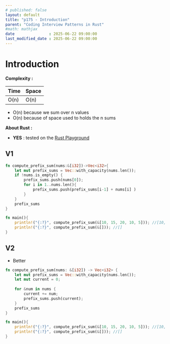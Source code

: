 ```yaml
---
# published: false
layout: default
title: "p175 - Introduction"
parent: "Coding Interview Patterns in Rust"
#math: mathjax
date               : 2025-06-22 09:00:00
last_modified_date : 2025-06-22 09:00:00
---
```


# Introduction

**Complexity :**

| Time     | Space |
|----------|-------|
| O(n)     | O(n)  |

* O(n) because we sum over n values
* O(n) because of space used to holds the n sums


**About Rust :**
* **YES** : tested on the [Rust Playground](https://play.rust-lang.org/)


<!-- * <span style="color:lime"><b>Preferred solution?</b></span>      -->


## V1


```rust
fn compute_prefix_sum(nums:&[i32])->Vec<i32>{
    let mut prefix_sums = Vec::with_capacity(nums.len());
    if !nums.is_empty() {
        prefix_sums.push(nums[0]);
        for i in 1..nums.len(){
            prefix_sums.push(prefix_sums[i-1] + nums[i] )  
        }
    }
    prefix_sums
}

fn main(){   
    println!("{:?}", compute_prefix_sum(&[10, 15, 20, 10, 5])); //[10, 25, 45, 55, 60]
    println!("{:?}", compute_prefix_sum(&[])); //[]
}   
```

## V2
* Better


```rust
fn compute_prefix_sum(nums: &[i32]) -> Vec<i32> {
    let mut prefix_sums = Vec::with_capacity(nums.len());
    let mut current = 0;
    
    for &num in nums {
        current += num;
        prefix_sums.push(current);
    }
    prefix_sums
}

fn main(){   
    println!("{:?}", compute_prefix_sum(&[10, 15, 20, 10, 5])); //[10, 25, 45, 55, 60]
    println!("{:?}", compute_prefix_sum(&[])); //[]
}   
```
